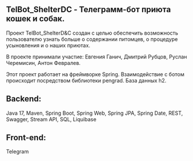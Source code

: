 <h2>TelBot_ShelterDC - Телеграмм-бот приюта кошек и собак.</h2>

Проект TelBot_ShelterD&amp;C создан с целью обеспечить возможность пользователю узнать больше о содержании питомцев, о процедуре усыновления и о наших приютах. 

В проекте принимали участие: Евгения Ганич, Дмитрий Рубцов, Руслан Черемисин, Антон Февралев.

Этот проект работает на фреймворке Spring. Взаимодействие с ботом происходит посредством библиотеки pengrad. База данных h2.

<h2>Backend:</h2>
    Java 17, Maven, Spring Boot, Spring Web, Spring JPA, Spring Date, REST, Swagger, Stream API, SQL, Liquibase
   
<h2>Front-end:</h2>
    Telegram
